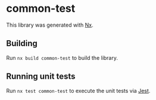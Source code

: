 # common-test

This library was generated with [Nx](https://nx.dev).

## Building

Run `nx build common-test` to build the library.

## Running unit tests

Run `nx test common-test` to execute the unit tests via [Jest](https://jestjs.io).

